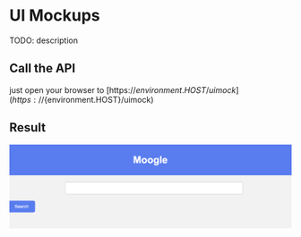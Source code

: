 # UI Mockups

TODO: description

## Call the API

just open your browser to [https://${environment.HOST}/uimock](https://${environment.HOST}/uimock)

## Result

![moogle](/docs/moogle.png)